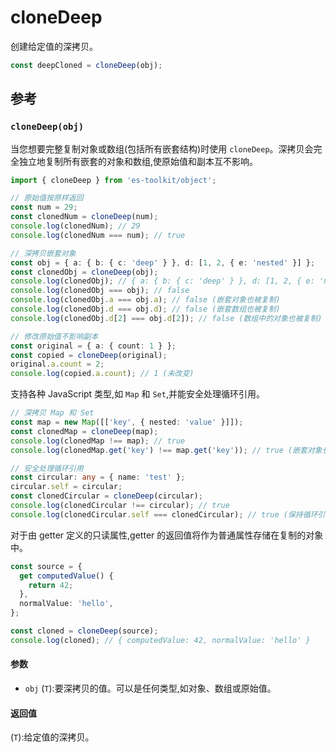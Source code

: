 # cloneDeep

创建给定值的深拷贝。

```typescript
const deepCloned = cloneDeep(obj);
```

## 参考

### `cloneDeep(obj)`

当您想要完整复制对象或数组(包括所有嵌套结构)时使用 `cloneDeep`。深拷贝会完全独立地复制所有嵌套的对象和数组,使原始值和副本互不影响。

```typescript
import { cloneDeep } from 'es-toolkit/object';

// 原始值按原样返回
const num = 29;
const clonedNum = cloneDeep(num);
console.log(clonedNum); // 29
console.log(clonedNum === num); // true

// 深拷贝嵌套对象
const obj = { a: { b: { c: 'deep' } }, d: [1, 2, { e: 'nested' }] };
const clonedObj = cloneDeep(obj);
console.log(clonedObj); // { a: { b: { c: 'deep' } }, d: [1, 2, { e: 'nested' }] }
console.log(clonedObj === obj); // false
console.log(clonedObj.a === obj.a); // false (嵌套对象也被复制)
console.log(clonedObj.d === obj.d); // false (嵌套数组也被复制)
console.log(clonedObj.d[2] === obj.d[2]); // false (数组中的对象也被复制)

// 修改原始值不影响副本
const original = { a: { count: 1 } };
const copied = cloneDeep(original);
original.a.count = 2;
console.log(copied.a.count); // 1 (未改变)
```

支持各种 JavaScript 类型,如 `Map` 和 `Set`,并能安全处理循环引用。

```typescript
// 深拷贝 Map 和 Set
const map = new Map([['key', { nested: 'value' }]]);
const clonedMap = cloneDeep(map);
console.log(clonedMap !== map); // true
console.log(clonedMap.get('key') !== map.get('key')); // true (嵌套对象也被复制)

// 安全处理循环引用
const circular: any = { name: 'test' };
circular.self = circular;
const clonedCircular = cloneDeep(circular);
console.log(clonedCircular !== circular); // true
console.log(clonedCircular.self === clonedCircular); // true (保持循环引用)
```

对于由 getter 定义的只读属性,getter 的返回值将作为普通属性存储在复制的对象中。

```typescript
const source = {
  get computedValue() {
    return 42;
  },
  normalValue: 'hello',
};

const cloned = cloneDeep(source);
console.log(cloned); // { computedValue: 42, normalValue: 'hello' }
```

#### 参数

- `obj` (`T`):要深拷贝的值。可以是任何类型,如对象、数组或原始值。

#### 返回值

(`T`):给定值的深拷贝。
